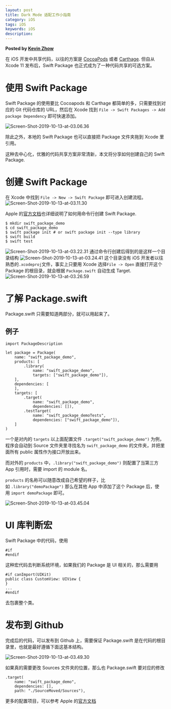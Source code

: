 ```yaml
---  
layout: post  
title: Dark Mode 适配工作小指南 
category: iOS  
tags: iOS  
keywords: iOS  
description: 
---  
```


__Posted by [Kevin Zhow](https://tips.producter.io/swift-package-ji-jian-zhi-nan/)__  



在 iOS 开发中共享代码，以往的方案是 [CocoaPods](https://cocoapods.org/) 或者 [Carthage](https://github.com/Carthage/Carthage). 但自从 Xcode 11 发布后，Swift Package 也正式成为了一种代码共享的可选方案。

# 使用 Swift Package

Swift Package 的使用要比 Cocoapods 和 Carthage 都简单的多，只需要找到对应的 Git 代码仓库的 URL，然后在 Xcode 找到 `File -> Swift Packages -> Add package Dependency` 即可快速添加。

![Screen-Shot-2019-10-13-at-03.06.36](/assets/postAssets/2019/Screen-Shot-2019-10-13-at-03.06.36.png)

除此之外，本地的 Swift Package 也可以直接把 Package 文件夹拖到 Xcode 里引用。

这种去中心化，优雅的代码共享方案非常清新，本文将分享如何创建自己的 Swift Package.

# 创建 Swift Package

在 Xcode 中找到 `File -> New -> Swift Package` 即可进入创建流程。
![Screen-Shot-2019-10-13-at-03.11.30](/assets/postAssets/2019/Screen-Shot-2019-10-13-at-03.11.30.png)

Apple 的[官方文档](https://github.com/apple/swift-package-manager/blob/master/Documentation/Usage.md)也详细说明了如何用命令行创建 Swift Package.

```
$ mkdir swift_package_demo
$ cd swift_package_demo
$ swift package init # or swift package init --type library
$ swift build
$ swift test

```

![Screen-Shot-2019-10-13-at-03.22.31](/assets/postAssets/2019/Screen-Shot-2019-10-13-at-03.22.31.png)
通过命令行创建后得到的是这样一个目录结构
![Screen-Shot-2019-10-13-at-03.24.41](/assets/postAssets/2019/Screen-Shot-2019-10-13-at-03.24.41.png)
这个目录没有 iOS 开发者以往熟悉的`.xcodeproj`文件，事实上只要用 Xcode 选择`File -> Open` 直接打开这个 Package 的根目录，就会根据 `Package.swift` 自动生成 Target.
![Screen-Shot-2019-10-13-at-03.26.59](/assets/postAssets/2019/Screen-Shot-2019-10-13-at-03.26.59.png)

# 了解 Package.swift

Package.swift 只需要知道两部分，就可以用起来了。

## 例子

```
import PackageDescription

let package = Package(
    name: "swift_package_demo",
    products: [
        .library(
            name: "swift_package_demo",
            targets: ["swift_package_demo"]),
    ],
    dependencies: [
    ],
    targets: [
        .target(
            name: "swift_package_demo",
            dependencies: []),
        .testTarget(
            name: "swift_package_demoTests",
            dependencies: ["swift_package_demo"]),
    ]
)

```

一个是对内的 `targets` 以上面配置文件 `.target("swift_package_demo")` 为例，程序会自动到 Source 文件夹里寻找名为 `swift_package_demo` 的文件夹，并把里面所有 public 属性作为接口开放出来。

而对外的 `products` 中，`.library("swift_package_demo")` 则配置了当第三方 App 引用时，需要 import 的 module 名。

`products` 的名称可以随意改成自己希望的样子，比如 `.library("demoPackage")` 那么在其他 App 中添加了这个 Package 后，使用 `import demoPackage` 即可。

![Screen-Shot-2019-10-13-at-03.45.04](/assets/postAssets/2019/Screen-Shot-2019-10-13-at-03.45.04.png)

# UI 库判断宏

Swift Package 中的代码，使用

```
#if
#endif

```

这种宏代码去判断系统环境，如果我们的 Package 是 UI 相关的，那么需要用

```
#if canImport(UIKit)
public class CustomView: UIView {
}
...
#endif

```

去包裹整个类。

# 发布到 Github

完成后的代码，可以发布到 Github 上，需要保证 Package.swift 是在代码的根目录里，也就是最好遵循下面这基本结构。

![Screen-Shot-2019-10-13-at-03.49.30](/assets/postAssets/2019/Screen-Shot-2019-10-13-at-03.49.30.png)

如果真的需要更改 Sources 文件夹的位置，那么也 Package.swift 要对应的修改

```
.target(
    name: "swift_package_demo",
    dependencies: [],
    path: "./SourceMoved/Sources"),

```

更多的配置项目，可以参考 Apple 的[官方文档](https://developer.apple.com/documentation/swift_packages/target)




